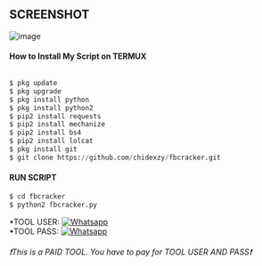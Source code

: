 <h2>SCREENSHOT</h2>

![image](https://github.com/chidexzy/fbcracker/blob/main/20220121_154002.jpg)

<h4>How to Install My Script on TERMUX</h4>
<p align="center">

```python

$ pkg update
$ pkg upgrade
$ pkg install python
$ pkg install python2
$ pip2 install requests
$ pip2 install mechanize
$ pip2 install bs4
$ pip2 install lolcat
$ pkg install git
$ git clone https://github.com/chidexzy/fbcracker.git
```
#### RUN SCRIPT
```python
$ cd fbcracker
$ python2 fbcracker.py
```
•TOOL USER: [![Whatsapp](https://img.shields.io/badge/Whatsapp-CHIDEXZY-deepgreen?style=flat-square&logo=whatsapp)](https://wa.me/qr/BLRFNOUYDCRPO1)</br>
•TOOL PASS: [![Whatsapp](https://img.shields.io/badge/Whatsapp-CHIDEXZY-deepgreen?style=flat-square&logo=whatsapp)](https://wa.me/qr/BLRFNOUYDCRPO1)

<h6>❗This is a PAID TOOL. You have to pay for TOOL USER AND PASS❗</h6>
